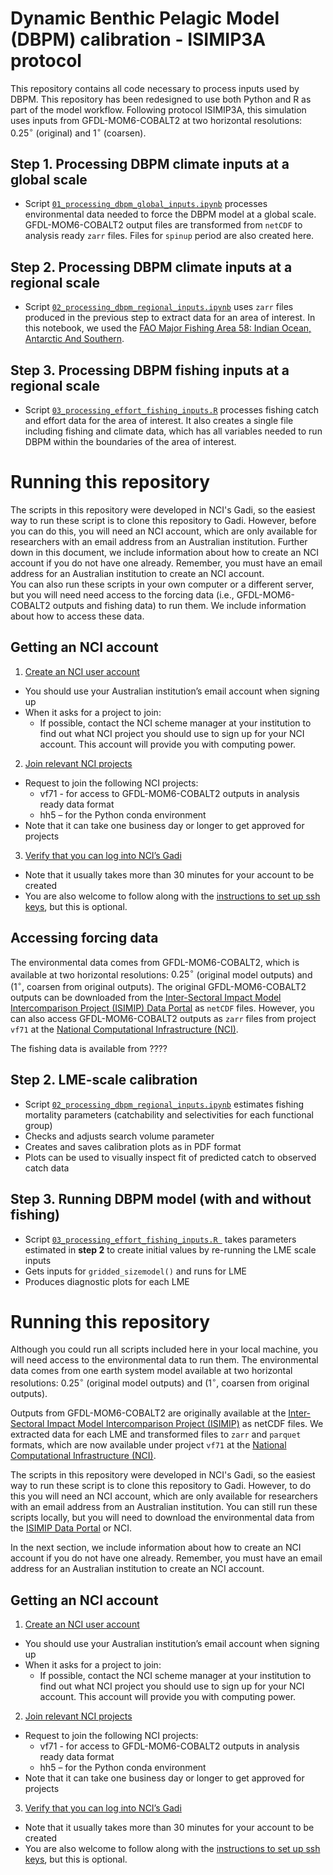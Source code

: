 # Dynamic Benthic Pelagic Model (DBPM) calibration - ISIMIP3A protocol
This repository contains all code necessary to process inputs used by DBPM. This repository has been redesigned to use both Python and R as part of the model workflow. Following protocol ISIMIP3A, this simulation uses inputs from GFDL-MOM6-COBALT2 at two horizontal resolutions: $0.25^{\circ}$ (original) and $1^{\circ}$ (coarsen).  
  
## Step 1. Processing DBPM climate inputs at a global scale
- Script [`01_processing_dbpm_global_inputs.ipynb`](new_workflow/01_processing_dbpm_global_inputs.ipynb) processes environmental data needed to force the DBPM model at a global scale. GFDL-MOM6-COBALT2 output files are transformed from `netCDF` to analysis ready `zarr` files. Files for `spinup` period are also created here.  
  
## Step 2. Processing DBPM climate inputs at a regional scale
- Script [`02_processing_dbpm_regional_inputs.ipynb`](new_features/new_workflow/02_processing_dbpm_regional_inputs.ipynb) uses `zarr` files produced in the previous step to extract data for an area of interest. In this notebook, we used the [FAO Major Fishing Area 58: Indian Ocean, Antarctic And Southern](https://www.fao.org/fishery/en/area/fao:58/en).  

## Step 3. Processing DBPM fishing inputs at a regional scale
- Script [`03_processing_effort_fishing_inputs.R`](new_features/new_workflow/03_processing_effort_fishing_inputs.R) processes fishing catch and effort data for the area of interest. It also creates a single file including fishing and climate data, which has all variables needed to run DBPM within the boundaries of the area of interest.  


# Running this repository
The scripts in this repository were developed in NCI's Gadi, so the easiest way to run these script is to clone this repository to Gadi. However, before you can do this, you will need an NCI account, which are only available for researchers with an email address from an Australian institution. Further down in this document, we include information about how to create an NCI account if you do not have one already. Remember, you must have an email address for an Australian institution to create an NCI account.  
You can also run these scripts in your own computer or a different server, but you will need need access to the forcing data (i.e., GFDL-MOM6-COBALT2 outputs and fishing data) to run them. We include information about how to access these data.  
  
## Getting an NCI account
1. [Create an NCI user account](https://access-hive.org.au/getting_started/first_steps/#create-an-nci-user-account)  
  * You should use your Australian institution’s email account when signing up  
  * When it asks for a project to join:  
    * If possible, contact the NCI scheme manager at your institution to find out what NCI project you should use to sign up for your NCI account. This account will provide you with computing power.    
2. [Join relevant NCI projects](https://access-hive.org.au/getting_started/first_steps/#join-relevant-nci-projects)
  * Request to join the following NCI projects:  
    * vf71 - for access to GFDL-MOM6-COBALT2 outputs in analysis ready data format 
    * hh5 – for the Python conda environment   
  * Note that it can take one business day or longer to get approved for projects  
3. [Verify that you can log into NCI’s Gadi](https://access-hive.org.au/getting_started/first_steps/#login-to-gadi)  
  * Note that it usually takes more than 30 minutes for your account to be created  
  * You are also welcome to follow along with the [instructions to set up ssh keys](https://access-hive.org.au/getting_started/first_steps/#automatic-login), but this is optional.  

## Accessing forcing data 
The environmental data comes from GFDL-MOM6-COBALT2, which is available at two horizontal resolutions: $0.25^{\circ}$ (original model outputs) and ($1^{\circ}$, coarsen from original outputs).  The original GFDL-MOM6-COBALT2 outputs can be downloaded from the [Inter-Sectoral Impact Model Intercomparison Project (ISIMIP) Data Portal](https://data.isimip.org/search/tree/ISIMIP3a/InputData/climate/ocean/gfdl-mom6-cobalt2/) as `netCDF` files. However, you can also access GFDL-MOM6-COBALT2 outputs as `zarr` files from project `vf71` at the [National Computational Infrastructure (NCI)](https://nci.org.au/). 
  
The fishing data is available from ????







## Step 2. LME-scale calibration  
- Script [`02_processing_dbpm_regional_inputs.ipynb`](https://github.com/Benthic-Pelagic-Size-Spectrum-Model/lme_scale_calibration_ISMIP3a/blob/main/02_runLMEcalibration.R) estimates fishing mortality parameters (catchability and selectivities for each functional group)    
- Checks and adjusts search volume parameter  
- Creates and saves calibration plots as in PDF format  
- Plots can be used to visually inspect fit of predicted catch to observed catch data  
  
## Step 3. Running DBPM model (with and without fishing)
- Script [`03_processing_effort_fishing_inputs.R
`](https://github.com/Benthic-Pelagic-Size-Spectrum-Model/lme_scale_calibration_ISMIP3a/blob/main/03_rungridbyLME.R) takes parameters estimated in **step 2** to create initial values by re-running the LME scale inputs  
- Gets inputs for `gridded_sizemodel()` and runs for LME  
- Produces diagnostic plots for each LME  

# Running this repository
Although you could run all scripts included here in your local machine, you will need access to the environmental data to run them. The environmental data comes from one earth system model available at two horizontal resolutions: $0.25^{\circ}$ (original model outputs) and ($1^{\circ}$, coarsen from original outputs).  

Outputs from GFDL-MOM6-COBALT2 are originally available at the [Inter-Sectoral Impact Model Intercomparison Project (ISIMIP)](https://www.isimip.org/) as netCDF files. We extracted data for each LME and transformed files to `zarr` and `parquet` formats, which are now available under project `vf71` at the [National Computational Infrastructure (NCI)](https://nci.org.au/). 
  
The scripts in this repository were developed in NCI's Gadi, so the easiest way to run these script is to clone this repository to Gadi. However, to do this you will need an NCI account, which are only available for researchers with an email address from an Australian institution. You can still run these scripts locally, but you will need to download the environmental data from the [ISIMIP Data Portal](https://data.isimip.org/search/tree/ISIMIP3a/InputData/climate/ocean/gfdl-mom6-cobalt2/) or NCI.    
  
In the next section, we include information about how to create an NCI account if you do not have one already. Remember, you must have an email address for an Australian institution to create an NCI account.  
  
## Getting an NCI account
1. [Create an NCI user account](https://access-hive.org.au/getting_started/first_steps/#create-an-nci-user-account)  
  * You should use your Australian institution’s email account when signing up  
  * When it asks for a project to join:  
    * If possible, contact the NCI scheme manager at your institution to find out what NCI project you should use to sign up for your NCI account. This account will provide you with computing power.    
2. [Join relevant NCI projects](https://access-hive.org.au/getting_started/first_steps/#join-relevant-nci-projects)
  * Request to join the following NCI projects:  
    * vf71 - for access to GFDL-MOM6-COBALT2 outputs in analysis ready data format 
    * hh5 – for the Python conda environment   
  * Note that it can take one business day or longer to get approved for projects  
3. [Verify that you can log into NCI’s Gadi](https://access-hive.org.au/getting_started/first_steps/#login-to-gadi)  
  * Note that it usually takes more than 30 minutes for your account to be created  
  * You are also welcome to follow along with the [instructions to set up ssh keys](https://access-hive.org.au/getting_started/first_steps/#automatic-login), but this is optional.  


